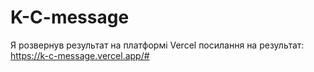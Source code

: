 # K-C-message

Я розвернув результат на платформі Vercel посилання на результат: https://k-c-message.vercel.app/#
